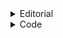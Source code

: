 <details>
<summary>Editorial</summary>
<br>
It's a very straight forward question. 
We have 2 conditions : 
	<br>
	1. When number is odd , number = number * 3 + 1
	<br>
	2. When number is even , number = number / 2;

Tip :-
-------
<br>
Always check odd : if (n & 1) --> if n is odd this will be even cause LSB (least significant or bit at ones place of odd number is 1 and even is 0) 

</details>

<details>
<summary>Code</summary>
<br>
#include<bits/stdc++.h>
#define ll long long 
using namespace std;
 
int main()
{
ios_base::sync_with_stdio(false); 
cin.tie(NULL);
  ll n; cin >> n;
  cout << n << " ";
  while (n != 1) {
        if (n&1) {
            n = n*3 + 1;
            cout << n << " ";
        } else {
            n /= 2;
            cout << n << " ";
        }   
  } 
</details>
